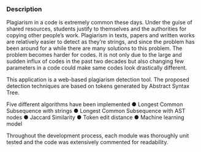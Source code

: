 ### Description

Plagiarism in a code is extremely common these days. Under the guise of shared resources, students justify to themselves and the authorities for copying other people’s work. Plagiarism in texts, papers and written works are relatively easier to detect as they’re strings, and since the problem has been around for a while there are many solutions to this problem. The problem becomes harder for codes. It is not only due to the large and sudden influx of codes in the past two decades but also changing few parameters in a code could make same codes look drastically different.

This application is a web-based plagiarism detection tool. The proposed detection techniques are based on tokens generated by  Abstract Syntax Tree.

Five different algorithms have been implemented
● Longest Common Subsequence with strings
● Longest Common Subsequence with AST nodes
● Jaccard Similarity 
● Token edit distance
● Machine learning model

Throughout the development process, each module was thoroughly unit tested and the code was extensively commented for readability.